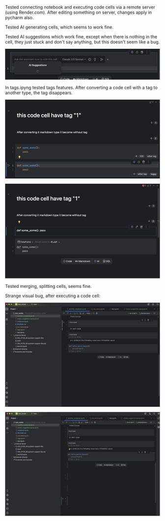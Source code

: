 Tested connecting notebook and executing code cells via a remote server (using Render.com). After editing something on server, changes apply in pycharm also.

Tested AI generating cells, which seems to work fine.

Tested AI suggestions which work fine, except when there is nothing in the cell, they just stuck and don't say anything, but this doesn't seem like a bug.

![Suggestions](suggestions.png)

In tags.ipyng tested tags features. After converting a code cell with a tag to another type, the tag disappears.

![Before_tags](before_tags.png)

![After_tags](after_tags.png)


Tested merging, splitting cells, seems fine.

Strange visual bug, after executing a code cell:

![Before](before.png)

![After](after.png)

